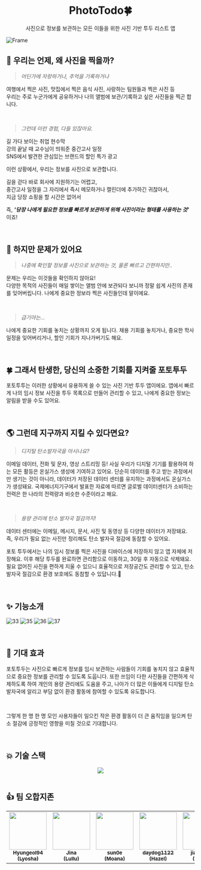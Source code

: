 <h1 align="center">
PhotoTodo🍀
</h1>
<p align="center">
사진으로 정보를 보관하는 모든 이들을 위한 사진 기반 투두 리스트 앱 
</p>

![Frame](https://github.com/user-attachments/assets/4309c1d5-f505-4aa0-969f-e78c8260fcd8)

## 📸 우리는 언제, 왜 사진을 찍을까?

> _어딘가에 자랑하거나, 추억을 기록하거나_

여행에서 찍은 사진, 맛집에서 찍은 음식 사진, 사랑하는 팀원들과 찍은 사진 등 <br>
우리는 주로 누군가에게 공유하거나 나의 앨범에 보관/기록하고 싶은 사진들을 찍곤 합니다.

<br>

> _그런데 이런 경험, 다들 있잖아요._

길 가다 보이는 취업 현수막<br>
강의 끝날 때 교수님이 띄워준 중간고사 일정<br>
SNS에서 발견한 관심있는 브랜드의 할인 특가 광고<br>

이런 상황에서, 우리는 정보를 사진으로 보관합니다.

길을 걷다 바로 회사에 지원하기는 어렵고, <br>
중간고사 일정을 그 자리에서 즉시 메모하거나 캘린더에 추가하긴 귀찮아서, <br>
지금 당장 쇼핑을 할 시간은 없어서 <br> 

즉, **_'당장 나에게 필요한 정보를 빠르게 보관하게 위해 사진이라는 형태를 사용하는 것'_** 이죠!

<br> 

## 🤔 하지만 문제가 있어요

> _나중에 확인할 정보를 사진으로 보관하는 것, 물론 빠르고 간편하지만.._

문제는 우리는 이것들을 확인하지 않아요!<br>
다양한 목적의 사진들이 매일 쌓이는 앨범 안에 보관되다 보니까 정말 쉽게 사진의 존재를 잊어버립니다. 나에게 중요한 정보라 찍은 사진들인데 말이에요.

<br>

> _급기야는..._

나에게 중요한 기회를 놓치는 상황까지 오게 됩니다. 채용 기회를 놓치거나, 중요한 학사 일정을 잊어버리거나, 할인 기회가 지나가버기도 해요.

<br>

## 🍀 그래서 탄생한, 당신의 소중한 기회를 지켜줄 포토투두
포토투투는 이러한 상황에서 유용하게 쓸 수 있는 사진 기반 투두 앱이에요. 앱에서 빠르게 나의 임시 정보 사진을 투두 목록으로 만들어 관리할 수 있고, 나에게 중요한 정보는 알림을 받을 수도 있어요.

<br>

## 🌎 그런데 지구까지 지킬 수 있다면요?

> _디지털 탄소발자국을 아시나요?_

이메일 데이터, 전화 및 문자, 영상 스트리밍 등! 사실 우리가 디지털 기기를 활용하여 하는 모든 활등은 온실가스 생성에 기여하고 있어요. 단순히 데이터를 주고 받는 과정에서만 생기는 것이 아니라, 데이터가 저장된 데이터 센터를 유지하는 과정에서도 온실가스가 생성돼요. 국제에너지기구에서 발표한 자료에 따르면 글로벌 데이터센터가 소비하는 전력은 한 나라의 전력량과 비슷한 수준이라고 해요. 

<br>

> _용량 관리에 탄소 발자국 절감까지!_

데이터 센터에는 이메일, 메시지, 문서, 사진 및 동영상 등 다양한 데이터가 저장돼요. 즉, 우리가 필요 없는 사진만 정리해도 탄소 발자국 절감에 동참할 수 있어요.
<br>

포토 투두에서는 나의 임시 정보를 찍은 사진을 디바이스에 저장하지 않고 앱 자체에 저장해요. 이후 해당 투두를 완료하면 관리함으로 이동하고, 30일 후 자동으로 삭제돼요. 필요 없어진 사진을 편하게 지울 수 있으니 효율적으로 저장공간도 관리할 수 있고, 탄소 발자국 절감으로 환경 보호에도 동참할 수 있답니다.🌱

<br>

## ✨ 기능소개
![33](https://github.com/user-attachments/assets/12d90e0a-9666-49a1-9d1a-40736b459832)
![35](https://github.com/user-attachments/assets/dae955b1-c867-413d-90a2-8c1736a88304)
![36](https://github.com/user-attachments/assets/c29b6354-2563-4b5a-aedf-da883c4862c9)
![37](https://github.com/user-attachments/assets/35491ac4-d4cb-404b-9db0-5c0987f92e01)

<br>

## 🌈 기대 효과

포토투두는 사진으로 빠르게 정보를 임시 보관하는 사람들이 기회를 놓치지 않고 효율적으로 중요한 정보를 관리할 수 있도록 도웁니다. 또한 쓰임이 다한 사진들을 간편하게 삭제하도록 하여 개인의 용량 관리에도 도움을 주고, 나아가 더 많은 이들에게 디지털 탄소 발자국에 알리고 부담 없이 환경 활동에 참여할 수 있도록 유도합니다.

<br>

그렇게 한 명 한 명 모인 사용자들이 일으킨 작은 환경 활동이 더 큰 움직임을 일으켜 탄소 절감에 긍정적인 영향을 미칠 것으로 기대합니다.

<br>

## 💥 기술 스택

<div align = center>
    <img src="https://img.shields.io/badge/Swift-F05138?style=for-the-badge&logo=Swift&logoColor=white"/>
</div>

<br>

## 👍 팀 오합지존

<table>
   <tr>
      <td align="center"><a href="https://github.com/Hyungeol94"><img src="https://avatars.githubusercontent.com/u/55428818?v=4" width="100px;" alt=""/><br /><sub><b>Hyungeol94<br/>(Lyosha)</b></sub></a></td>
      <td align="center"><a href="https://github.com/Jina"><img src="https://avatars.githubusercontent.com/u/55937627?v=4" width="100px;" alt=""/><br /><sub><b>Jina<br/>(Lullu)</b></sub></a></td>
      <td align="center"><a href="https://github.com/sun0e"><img src="https://avatars.githubusercontent.com/u/147424279?v=4" width="100px;" alt=""/><br /><sub><b>sun0e<br/>(Moana)</b></sub></a></td>
      <td align="center"><a href="https://github.com/daydog1122"><img src="https://avatars.githubusercontent.com/u/167414750?v=4" width="100px;" alt=""/><br /><sub><b>daydog1122<br/>(Hazel)</b></sub></a></td>
      <td align="center"><a href="https://github.com/jiae0119"><img src="https://avatars.githubusercontent.com/u/82093525?v=4" width="100px;" alt=""/><br /><sub><b>jiae0119<br/>(Sindy)</b></sub></a></td>
   </tr>
</table>
